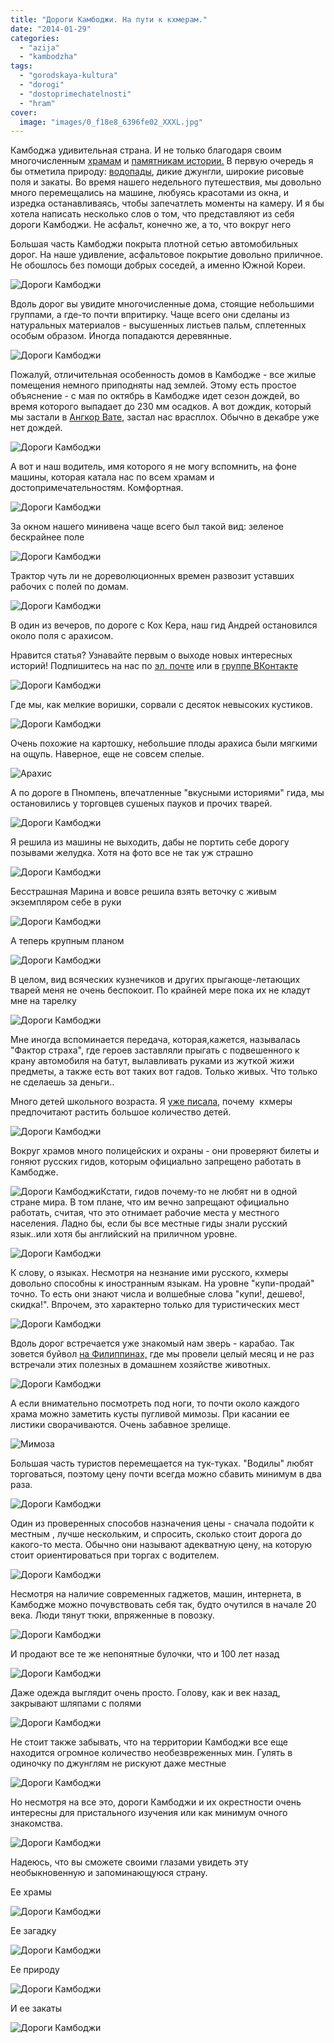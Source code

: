 ```yaml
---
title: "Дороги Камбоджи. На пути к кхмерам."
date: "2014-01-29"
categories: 
  - "azija"
  - "kambodzha"
tags: 
  - "gorodskaya-kultura"
  - "dorogi"
  - "dostoprimechatelnosti"
  - "hram"
cover:
  image: "images/0_f18e8_6396fe02_XXXL.jpg"
---
```


Камбоджа удивительная страна. И не только благодаря своим многочисленным [храмам](https://vodpop.ru/hramyi-angkora-v-kambodzhe/ "Храмы Ангкора в Камбодже") и [памятникам истории.](https://vodpop.ru/bantey-srey/ "Бантей Срей. Женский храм из розового песчаника") В первую очередь я бы отметила природу: [водопады](https://vodpop.ru/pnom-kulen/ "Пном Кулен. Храм, водопад и завораживающий ручей 1000 линг"), дикие джунгли, широкие рисовые поля и закаты. Во время нашего недельного путешествия, мы довольно много перемещались на машине, любуясь красотами из окна, и изредка останавливаясь, чтобы запечатлеть моменты на камеру. И я бы хотела написать несколько слов о том, что представляют из себя дороги Камбоджи. Не асфальт, конечно же, а то, что вокруг него

<!--more-->

Большая часть Камбоджи покрыта плотной сетью автомобильных дорог. На наше удивление, асфальтовое покрытие довольно приличное. Не обошлось без помощи добрых соседей, а именно Южной Кореи.

![Дороги Камбоджи](images/0_f18f0_73d3681b_XXL.jpg "Дороги Камбоджи")

Вдоль дорог вы увидите многочисленные дома, стоящие небольшими группами, а где-то почти впритирку. Чаще всего они сделаны из натуральных материалов - высушенных листьев пальм, сплетенных особым образом. Иногда попадаются деревянные.

![Дороги Камбоджи](images/0_f18fe_ed8f01db_XXL.jpg "Дороги Камбоджи")

Пожалуй, отличительная особенность домов в Камбодже - все жилые помещения немного приподняты над землей. Этому есть простое объяснение - с мая по октябрь в Камбодже идет сезон дождей, во время которого выпадает до 230 мм осадков. А вот дождик, который мы застали в [Ангкор Вате](https://vodpop.ru/hram-angkor-vat/ "Храм Ангкор Ват. Восьмое чудо света"), застал нас врасплох. Обычно в декабре уже нет дождей.

![Дороги Камбоджи](images/0_f1f2a_24175028_XXL.jpg "Дороги Камбоджи")

А вот и наш водитель, имя которого я не могу вспомнить, на фоне машины, которая катала нас по всем храмам и достопримечательностям. Комфортная.

![Дороги Камбоджи](images/0_f1902_e0e02040_XXL.jpg "Дороги Камбоджи")

За окном нашего минивена чаще всего был такой вид: зеленое бескрайнее поле

![Дороги Камбоджи](images/0_f18f4_8331edc1_XXL.jpg "Дороги Камбоджи")

Трактор чуть ли не дореволюционных времен развозит уставших рабочих с полей по домам.

![Дороги Камбоджи](images/0_f1904_4ecf0040_XXL.jpg "Дороги Камбоджи")

В один из вечеров, по дороге с Кох Кера, наш гид Андрей остановился около поля с арахисом.

Нравится статья? Узнавайте первым о выходе новых интересных историй! Подпишитесь на нас по [эл. почте](http://feedburner.google.com/fb/a/mailverify?uri=vodpop&loc=ru_RU) или в [группе ВКонтакте](http://vk.com/vodpop)

![Дороги Камбоджи](images/0_f18ec_b626002f_XXL.jpg "Дороги Камбоджи")

Где мы, как мелкие воришки, сорвали с десяток невысоких кустиков.

![Дороги Камбоджи](images/0_f1903_2fde8aaf_XXL.jpg "Дороги Камбоджи")

Очень похожие на картошку, небольшие плоды арахиса были мягкими на ощупь. Наверное, еще не совсем спелые.

![Арахис](images/0_f18f8_2d749bcf_XXL.jpg "Арахис")

А по дороге в Пномпень, впечатленные "вкусными историями" гида, мы остановились у торговцев сушеных пауков и прочих тварей.

![Дороги Камбоджи](images/0_f1da1_ce4f759b_XXL.jpg "Дороги Камбоджи")

Я решила из машины не выходить, дабы не портить себе дорогу позывами желудка. Хотя на фото все не так уж страшно

![Дороги Камбоджи](images/0_f1db4_c843212a_XXL.jpg "Дороги Камбоджи")

Бесстрашная Марина и вовсе решила взять веточку с живым экземпляром себе в руки

![Дороги Камбоджи](images/0_f1da5_1e4cd68_XXL.jpg "Дороги Камбоджи")

А теперь крупным планом

![Дороги Камбоджи](images/0_f1dac_38613c41_XXL.jpg "Дороги Камбоджи")

В целом, вид всяческих кузнечиков и других прыгающе-летающих тварей меня не очень беспокоит. По крайней мере пока их не кладут мне на тарелку

![Дороги Камбоджи](images/0_f1dc2_2b93d504_XXL.jpg "Дороги Камбоджи")

Мне иногда вспоминается передача, которая,кажется, называлась "Фактор страха", где героев заставляли прыгать с подвешенного к крану автомобиля на батут, вылавливать руками из жуткой жижи предметы, а также есть вот таких вот гадов. Только живых. Что только не сделаешь за деньги..

Много детей школьного возраста. Я [уже писала](https://vodpop.ru/hramyi-angkora-v-kambodzhe/), почему  кхмеры предпочитают растить большое количество детей.

![Дороги Камбоджи](images/0_f1d9c_d52e1454_XXL.jpg "Дороги Камбоджи")

Вокруг храмов много полицейских и охраны - они проверяют билеты и гоняют русских гидов, которым официально запрещено работать в Камбодже.

![Дороги Камбоджи](images/0_f1dba_15fadbb7_XXL.jpg "Дороги Камбоджи")Кстати, гидов почему-то не любят ни в одной стране мира. В том плане, что им вечно запрещают официально работать, считая, что это отнимает рабочие места у местного населения. Ладно бы, если бы все местные гиды знали русский язык..или хотя бы английский на приличном уровне.

![Дороги Камбоджи](images/0_f1e1b_4cf5c8bf_XXL.jpg "Дороги Камбоджи")

К слову, о языках. Несмотря на незнание ими русского, кхмеры довольно способны к иностранным языкам. На уровне "купи-продай" точно. То есть они знают числа и волшебные слова "купи!, дешево!, скидка!". Впрочем, это характерно только для туристических мест

![Дороги Камбоджи](images/0_f1f52_ec5127b6_XXL.jpg "Дороги Камбоджи")

Вдоль дорог встречается уже знакомый нам зверь - карабао. Так зовется буйвол [на Филиппинах,](https://vodpop.ru/podzemnaja-reka-v-sabange/ "Подземная река в Сабанге") где мы провели целый месяц и не раз встречали этих полезных в домашнем хозяйстве животных.

![Дороги Камбоджи](images/0_f1f3a_d627e557_XXL.jpg "Дороги Камбоджи")

А если внимательно посмотреть под ноги, то почти около каждого храма можно заметить кусты пугливой мимозы. При касании ее листики сворачиваются. Очень забавное зрелище.

![Мимоза](images/0_f1f56_b1319de1_XXL.jpg "Пугливая мимоза")

Большая часть туристов перемещается на тук-туках. "Водилы" любят торговаться, поэтому цену почти всегда можно сбавить минимум в два раза.

![Дороги Камбоджи](images/0_f1f18_f97bbea3_XXL.jpg "Дороги Камбоджи")

Один из проверенных способов назначения цены - сначала подойти к местным , лучше нескольким, и спросить, сколько стоит дорога до какого-то места. Обычно они называют адекватную цену, на которую стоит ориентироваться при торгах с водителем.

![Дороги Камбоджи](images/0_f1dab_56ea526c_XXL.jpg "Дороги Камбоджи")

Несмотря на наличие современных гаджетов, машин, интернета, в Камбодже можно почувствовать себя так, будто очутился в начале 20 века. Люди тянут тюки, впряженные в повозку.

![Дороги Камбоджи](images/0_f1f0f_b9e4f8e6_XXL.jpg "Дороги Камбоджи")

И продают все те же непонятные булочки, что и 100 лет назад

![Дороги Камбоджи](images/0_f1f13_511c84fa_XXL.jpg "Дороги Камбоджи")

Даже одежда выглядит очень просто. Голову, как и век назад, закрывают шляпами с полями

![Дороги Камбоджи](images/0_f1f0c_e486d9e_XXL.jpg "Дороги Камбоджи")

Не стоит также забывать, что на территории Камбоджи все еще находится огромное количество необезвреженных мин. Гулять в одиночку по джунглям не рискуют даже местные

![Дороги Камбоджи](images/0_f1901_21b1f819_XXL.jpg "Дороги Камбоджи")

Но несмотря на все это, дороги Камбоджи и их окрестности очень интересны для пристального изучения или как минимум очного знакомства.

![Дороги Камбоджи](images/0_f1f30_99aeada5_XXL.jpg "Дороги Камбоджи")

Надеюсь, что вы сможете своими глазами увидеть эту необыкновенную и запоминающуюся страну.

Ее храмы

![Дороги Камбоджи](images/0_f1f25_9f174a03_XXL.jpg "Дороги Камбоджи")

Ее загадку

![Дороги Камбоджи](images/0_f1f1f_b778af1d_XXL.jpg "Дороги Камбоджи")

Ее природу

![Дороги Камбоджи](images/0_f1dcf_446049ae_XXL.jpg "Дороги Камбоджи")

И ее закаты

![Дороги Камбоджи](images/0_f1f34_3d4fb534_XXL.jpg "Дороги Камбоджи")
